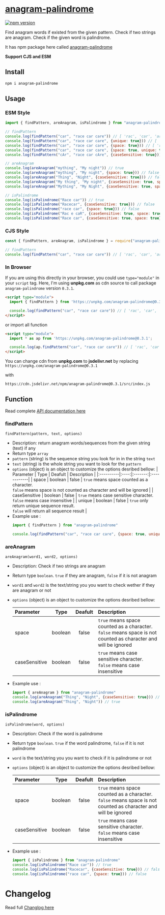 # [anagram-palindrome](https://fajarbc.github.io/anagram-palindrome)

[![npm version](https://badge.fury.io/js/anagram-palindrome.svg)](https://badge.fury.io/js/anagram-palindrome)

Find anagram words if existed from the given pattern. Check if two strings are anagram. Check if the given word is palindrome.

It has npm package here called [anagram-palindrome](https://www.npmjs.com/package/anagram-palindrome)

**Support CJS and ESM**

## Install
```sh
npm i anagram-palindrome
```

## Usage
### ESM Style
```javascript
import { findPattern, areAnagram, isPalindrome } from "anagram-palindrome"

// findPattern
console.log(findPattern("car", "race car care")) // [ 'rac', 'car', 'arc', 'rca', 'car' ]
console.log(findPattern("car", "race car care", {unique: true})) // [ 'rac', 'car', 'arc', 'rca' ]
console.log(findPattern("car", "race car care", {space: true})) // [ 'rac', 'car', 'car' ]
console.log(findPattern("car", "race car care", {space: true, unique: true})) // [ 'rac', 'car' ]
console.log(findPattern("cAr", "race car cAre", {caseSensitive: true})) // [ 'rcA', 'cAr' ]

// areAnagram
console.log(areAnagram("mything", "My night")) // true
console.log(areAnagram("mything", "My night", {space: true})) // false
console.log(areAnagram("Thing", "Night", {caseSensitive: true})) // false
console.log(areAnagram("My thing", "My night", {caseSensitive: true, space: true})) // true
console.log(areAnagram("Mything", "My Night", {caseSensitive: true, space: true})) // false

// isPalindrome
console.log(isPalindrome("Race car")) // true
console.log(isPalindrome("Racecar", {caseSensitive: true})) // false
console.log(isPalindrome("race car", {space: true})) // false
console.log(isPalindrome("Rac e caR", {caseSensitive: true, space: true})) // true
console.log(isPalindrome("Race car", {caseSensitive: true, space: true})) // false
```

### CJS Style
```javascript
const { findPattern, areAnagram, isPalindrome } = require("anagram-palindrome")

// findPattern
console.log(findPattern("car", "race car care")) // [ 'rac', 'car', 'arc', 'rca', 'car' ]
```

### In Browser
If you are using this directly in your browser, you could use `type="module"` in your `script` tag. Here, I'm using **unpkg.com** as cdn source to call package `anagram-palindrome` version `0.3.1`.

```html
<script type="module">
  import { findPattern } from 'https://unpkg.com/anagram-palindrome@0.3.1';

  console.log(findPattern("car", "race car care")) // [ 'rac', 'car', 'arc', 'rca', 'car' ]
</script>
```
or import all function
```html
<script type="module">
  import * as ap from 'https://unpkg.com/anagram-palindrome@0.3.1';

  console.log(ap.findPattern("car", "race car care")) // [ 'rac', 'car', 'arc', 'rca', 'car' ]
</script>
```
You can change cdn from **unpkg.com** to **jsdelivr.net** by replacing 
`https://unpkg.com/anagram-palindrome@0.3.1`

with

`https://cdn.jsdelivr.net/npm/anagram-palindrome@0.3.1/src/index.js`

## Function
Read complete [API documentation here](https://fajarbc.github.io/anagram-palindrome/api-docs/index.html)

### findPattern
```findPattern(pattern, text, options)```
- Description: return anagram words/sequences from the given string (text) if any
- Return type `array`
- `pattern` (string) is the sequence string you look for in in the string `text`
- `text` (string) is the whole string you want to look for the `pattern`
- `options` (object) is an object to customize the options desribed bellow:
  | Parameter | Type | Deafult | Description |
  |:----------|:----:|:-------:|:------------|
  | space | boolean | false | `true` means space counted as a character.<br> `false` means space is not counted as character and will be ignored |
  | caseSensitive | boolean | false | `true` means case sensitive character.<br> `false` means case insensitive |
  | unique | boolean | false | `true` only return unique sequence result.<br> `false` will return all sequence result |
- Example use :
    ```javascript
    import { findPattern } from "anagram-palindrome"

    console.log(findPattern("car", "race car care", {space: true, unique: true})) // [ 'rac', 'car' ]
    ```

### areAnagram
```areAnagram(word1, word2, options)```
- Description: Check if two strings are anagram
- Return type `boolean`. `true` if they are anagram, `false` if it is not anagram
- `word1` and `word2` is the text/string you you want to check wether if they are anagram or not
- `options` (object) is an object to customize the options desribed bellow:

  | Parameter | Type | Deafult | Description |
  |:----------|:----:|:-------:|:------------|
  | space | boolean | false | `true` means space counted as a character.<br> `false` means space is not counted as character and will be ignored |
  | caseSensitive | boolean | false | `true` means case sensitive character.<br> `false` means case insensitive |
- Example use :
    ```javascript
    import { areAnagram } from "anagram-palindrome"
    console.log(areAnagram("Thing", "Night", {caseSensitive: true})) // false
    console.log(areAnagram("Thing", "Night")) // true
    ```

### isPalindrome
```isPalindrome(word, options)```
- Description: Check if the word is palindrome
- Return type `boolean`. `true` if the word palindrome, `false` if it is not palindrome
- `word` is the text/string you you want to check if it is palindrome or not
- `options` (object) is an object to customize the options desribed bellow:

  | Parameter | Type | Deafult | Description |
  |:----------|:----:|:-------:|:------------|
  | space | boolean | false | `true` means space counted as a character.<br> `false` means space is not counted as character and will be ignored |
  | caseSensitive | boolean | false | `true` means case sensitive character.<br> `false` means case insensitive |
- Example use :
    ```javascript
    import { isPalindrome } from "anagram-palindrome"
    console.log(isPalindrome("Race car")) // true
    console.log(isPalindrome("Racecar", {caseSensitive: true})) // false
    console.log(isPalindrome("race car", {space: true})) // false
    ```
# Changelog
Read full [Changlog here](https://fajarbc.github.io/anagram-palindrome/CHANGELOG.html)
